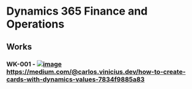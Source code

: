 # Dynamics 365 Finance and Operations

## Works
### WK-001 - [![image](https://github.com/Viniiixz/worksD365FO/assets/66135817/6fcbffcf-7f39-437a-92e9-d77f395b48d9)](https://medium.com/@carlos.vinicius.dev/how-to-create-cards-with-dynamics-values-7834f9885a83)https://medium.com/@carlos.vinicius.dev/how-to-create-cards-with-dynamics-values-7834f9885a83
